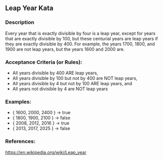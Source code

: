 ## Leap Year Kata

### Description
Every year that is exactly divisible by four is a leap year, except for years that are exactly divisible by 100, but these centurial years are leap years if they are exactly divisible by 400. For example, the years 1700, 1800, and 1900 are not leap years, but the years 1600 and 2000 are.

### Acceptance Criteria (or Rules):
- All years divisible by 400 ARE leap years,
- All years divisible by 100 but not by 400 are NOT leap years,
- All years divisible by 4 but not by 100 ARE leap years, and
- All years not divisible by 4 are NOT leap years

### Examples:
- { 1600, 2000, 2400 } -> true
- { 1800, 1900, 2100 } -> false
- { 2008, 2012, 2016 } -> true
- { 2013, 2017, 2025 } -> false

### References:
https://en.wikipedia.org/wiki/Leap_year